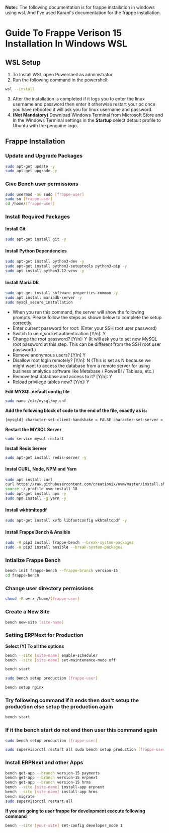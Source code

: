 **Note:**: The following documentation is for frappe installation in windows using wsl. And I've used Karani's documentation for the frappe installation.

# Guide To Frappe Verison 15 Installation In Windows WSL

## WSL Setup

1. To Install WSL open Powershell as administrator
2. Run the following command in the powershell:
```bash
wsl --install
```
3. After the installation is completed if it logs you to enter the linux username and password then enter it otherwise restart your pc once you have rebooted it will ask you for linux username and password.
4. **(Not Mandatory)** Download Windows Terminal from Microsoft Store and In the Windows Terminal settings in the **Startup** select default profile to Ubuntu with the penguine logo.

## Frappe Installation

### Update and Upgrade Packages
```bash
sudo apt-get update -y
sudo apt-get upgrade -y
```

### Give Bench user permissions
```bash
sudo usermod -aG sudo [frappe-user]
sudo su [frappe-user]
cd /home/[frappe-user]
```

### Install Required Packages

#### Install Git
```bash
sudo apt-get install git -y
```

#### Install Python Dependencies
```bash
sudo apt-get install python3-dev -y
sudo apt-get install python3-setuptools python3-pip -y
sudo apt install python3.12-venv -y
```

#### Install Maria DB
```bash
sudo apt-get install software-properties-common -y
sudo apt install mariadb-server -y
sudo mysql_secure_installation
```
- When you run this command, the server will show the following prompts. Please follow the steps as shown below to complete the setup correctly.
- Enter current password for root: (Enter your SSH root user password)
- Switch to unix_socket authentication [Y/n]: Y
- Change the root password? [Y/n]: Y (It will ask you to set new MySQL root password at this step. This can be different from the SSH root user password.)
- Remove anonymous users? [Y/n] Y
- Disallow root login remotely? [Y/n]: N (This is set as N because we might want to access the database from a remote server for using business analytics software like Metabase / PowerBI / Tableau, etc.)
- Remove test database and access to it? [Y/n]: Y
- Reload privilege tables now? [Y/n]: Y

**Edit MYSQL default config file**
```bash
sudo nano /etc/mysql/my.cnf
```

**Add the following block of code to the end of the file, exactly as is:**
```bash
[mysqld] character-set-client-handshake = FALSE character-set-server = utf8mb4 collation-server = utf8mb4_unicode_ci [mysql] default-character-set = utf8mb4
```

**Restart the MYSQL Server**
```bash
sudo service mysql restart
```

**Install Redis Server**
```bash
sudo apt-get install redis-server -y
```

#### Instal CURL, Node, NPM and Yarn
```bash
sudo apt install curl
curl https://raw.githubusercontent.com/creationix/nvm/master/install.sh | bash
source ~/.profile nvm install 18
sudo apt-get install npm -y
sudo npm install -g yarn -y
```

#### Install wkhtmltopdf
```bash
sudo apt-get install xvfb libfontconfig wkhtmltopdf -y
```

#### Install Frappe Bench & Ansible
```bash
sudo -H pip3 install frappe-bench --break-system-packages
sudo -H pip3 install ansible --break-system-packages
```

### Intialize Frappe Bench
```bash
bench init frappe-bench --frappe-branch version-15
cd frappe-bench
```

### Change user directory permissions
```bash
chmod -R o+rx /home/[frappe-user]
```

### Create a New Site
```bash
bench new-site [site-name]
```

### Setting ERPNext for Production
**Select (Y) To all the options**
```bash
bench --site [site-name] enable-scheduler
bench --site [site-name] set-maintenance-mode off
```

```bash
bench start
```

```bash
sudo bench setup production [frappe-user]
```

```bash
bench setup nginx
```

### Try following command if it ends then don't setup the production else setup the production again
```bash
bench start
```

### If it the bench start do not end then user this command again
```bash
sudo bench setup production [frappe-user]
```

```bash
sudo supervisorctl restart all sudo bench setup production [frappe-user]
```

### Install ERPNext and other Apps
``` bash
bench get-app --branch version-15 payments
bench get-app --branch version-15 erpnext
bench get-app --branch version-15 hrms
bench --site [site-name] install-app erpnext
bench --site [site-name] install-app hrms
bench migrate
sudo supervisorctl restart all
```

**If you are going to user frappe for development execute following command**
```bash
bench --site [your-site] set-config developer_mode 1
```
